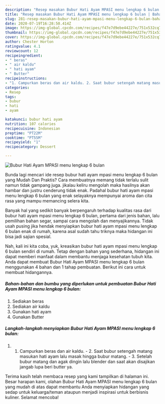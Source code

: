 ```yaml
---
description: "Resep masakan Bubur Hati Ayam MPASI menu lengkap 6 bulan | Bahan Membuat Bubur Hati Ayam MPASI menu lengkap 6 bulan Yang Sedap"
title: "Resep masakan Bubur Hati Ayam MPASI menu lengkap 6 bulan | Bahan Membuat Bubur Hati Ayam MPASI menu lengkap 6 bulan Yang Sedap"
slug: 281-resep-masakan-bubur-hati-ayam-mpasi-menu-lengkap-6-bulan-bahan-membuat-bubur-hati-ayam-mpasi-menu-lengkap-6-bulan-yang-sedap
date: 2020-07-19T16:28:50.414Z
image: https://img-global.cpcdn.com/recipes/f47e7d9ebe44227e/751x532cq70/bubur-hati-ayam-mpasi-menu-lengkap-6-bulan-foto-resep-utama.jpg
thumbnail: https://img-global.cpcdn.com/recipes/f47e7d9ebe44227e/751x532cq70/bubur-hati-ayam-mpasi-menu-lengkap-6-bulan-foto-resep-utama.jpg
cover: https://img-global.cpcdn.com/recipes/f47e7d9ebe44227e/751x532cq70/bubur-hati-ayam-mpasi-menu-lengkap-6-bulan-foto-resep-utama.jpg
author: Chester Horton
ratingvalue: 4.1
reviewcount: 12
recipeingredient:
- " beras"
- " air kaldu"
- " hati ayam"
- " Butter"
recipeinstructions:
- "1. Campurkan beras dan air kaldu. 2. Saat bubur setengah matang masukan hati ayam lalu masak hingga bubur matang. 3. Setelah bubur matang dan agak dingin lalu blender dan saat akan disajikan jangab lupa beri butter ya."
categories:
- Resep
tags:
- bubur
- hati
- ayam

katakunci: bubur hati ayam 
nutrition: 107 calories
recipecuisine: Indonesian
preptime: "PT22M"
cooktime: "PT55M"
recipeyield: "1"
recipecategory: Dessert

---
```



![Bubur Hati Ayam MPASI menu lengkap 6 bulan](https://img-global.cpcdn.com/recipes/f47e7d9ebe44227e/751x532cq70/bubur-hati-ayam-mpasi-menu-lengkap-6-bulan-foto-resep-utama.jpg)

Bunda lagi mencari ide resep bubur hati ayam mpasi menu lengkap 6 bulan yang Mudah Dan Praktis? Cara membuatnya memang tidak terlalu sulit namun tidak gampang juga. jikalau keliru mengolah maka hasilnya akan hambar dan justru cenderung tidak enak. Padahal bubur hati ayam mpasi menu lengkap 6 bulan yang enak selayaknya mempunyai aroma dan cita rasa yang mampu memancing selera kita.

Banyak hal yang sedikit banyak berpengaruh terhadap kualitas rasa dari bubur hati ayam mpasi menu lengkap 6 bulan, pertama dari jenis bahan, lalu pemilihan bahan segar, sampai cara mengolah dan menyajikannya. Tidak usah pusing jika hendak menyiapkan bubur hati ayam mpasi menu lengkap 6 bulan enak di rumah, karena asal sudah tahu triknya maka hidangan ini bisa jadi sajian spesial.




Nah, kali ini kita coba, yuk, kreasikan bubur hati ayam mpasi menu lengkap 6 bulan sendiri di rumah. Tetap dengan bahan yang sederhana, hidangan ini dapat memberi manfaat dalam membantu menjaga kesehatan tubuh kita. Anda dapat membuat Bubur Hati Ayam MPASI menu lengkap 6 bulan menggunakan 4 bahan dan 1 tahap pembuatan. Berikut ini cara untuk membuat hidangannya.

<!--inarticleads1-->

##### Bahan-bahan dan bumbu yang diperlukan untuk pembuatan Bubur Hati Ayam MPASI menu lengkap 6 bulan:

1. Sediakan  beras
1. Sediakan  air kaldu
1. Gunakan  hati ayam
1. Gunakan  Butter




<!--inarticleads2-->

##### Langkah-langkah menyiapkan Bubur Hati Ayam MPASI menu lengkap 6 bulan:

1. 1. Campurkan beras dan air kaldu. - 2. Saat bubur setengah matang masukan hati ayam lalu masak hingga bubur matang. - 3. Setelah bubur matang dan agak dingin lalu blender dan saat akan disajikan jangab lupa beri butter ya.




Terima kasih telah membaca resep yang kami tampilkan di halaman ini. Besar harapan kami, olahan Bubur Hati Ayam MPASI menu lengkap 6 bulan yang mudah di atas dapat membantu Anda menyiapkan hidangan yang sedap untuk keluarga/teman ataupun menjadi inspirasi untuk berbisnis kuliner. Selamat mencoba!
